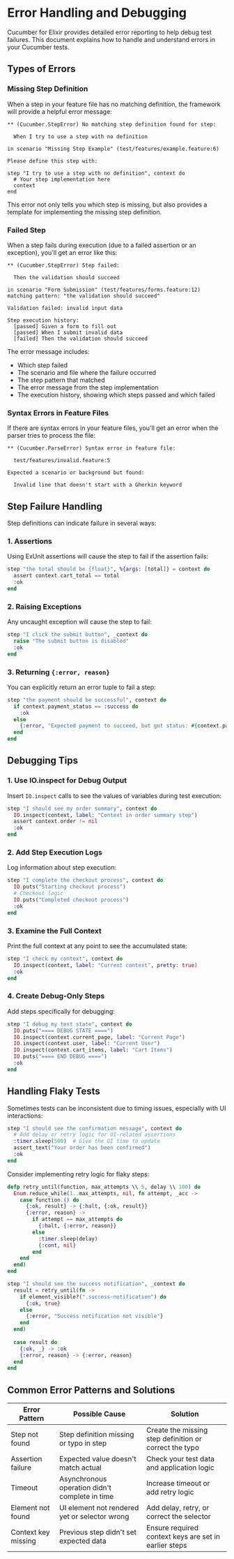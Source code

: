 # Error Handling and Debugging

Cucumber for Elixir provides detailed error reporting to help debug test failures. This document explains how to handle and understand errors in your Cucumber tests.

## Types of Errors

### Missing Step Definition

When a step in your feature file has no matching definition, the framework will provide a helpful error message:

```
** (Cucumber.StepError) No matching step definition found for step:

  When I try to use a step with no definition

in scenario "Missing Step Example" (test/features/example.feature:6)

Please define this step with:

step "I try to use a step with no definition", context do
  # Your step implementation here
  context
end
```

This error not only tells you which step is missing, but also provides a template for implementing the missing step definition.

### Failed Step

When a step fails during execution (due to a failed assertion or an exception), you'll get an error like this:

```
** (Cucumber.StepError) Step failed:

  Then the validation should succeed

in scenario "Form Submission" (test/features/forms.feature:12)
matching pattern: "the validation should succeed"

Validation failed: invalid input data

Step execution history:
  [passed] Given a form to fill out
  [passed] When I submit invalid data
  [failed] Then the validation should succeed
```

The error message includes:
- Which step failed
- The scenario and file where the failure occurred
- The step pattern that matched
- The error message from the step implementation
- The execution history, showing which steps passed and which failed

### Syntax Errors in Feature Files

If there are syntax errors in your feature files, you'll get an error when the parser tries to process the file:

```
** (Cucumber.ParseError) Syntax error in feature file:

  test/features/invalid.feature:5

Expected a scenario or background but found:
  
  Invalid line that doesn't start with a Gherkin keyword
```

## Step Failure Handling

Step definitions can indicate failure in several ways:

### 1. Assertions

Using ExUnit assertions will cause the step to fail if the assertion fails:

```elixir
step "the total should be {float}", %{args: [total]} = context do
  assert context.cart_total == total
  :ok
end
```

### 2. Raising Exceptions

Any uncaught exception will cause the step to fail:

```elixir
step "I click the submit button", _context do
  raise "The submit button is disabled"
  :ok
end
```

### 3. Returning `{:error, reason}`

You can explicitly return an error tuple to fail a step:

```elixir
step "the payment should be successful", context do
  if context.payment_status == :success do
    :ok
  else
    {:error, "Expected payment to succeed, but got status: #{context.payment_status}"}
  end
end
```

## Debugging Tips

### 1. Use IO.inspect for Debug Output

Insert `IO.inspect` calls to see the values of variables during test execution:

```elixir
step "I should see my order summary", context do
  IO.inspect(context, label: "Context in order summary step")
  assert context.order != nil
  :ok
end
```

### 2. Add Step Execution Logs

Log information about step execution:

```elixir
step "I complete the checkout process", context do
  IO.puts("Starting checkout process")
  # Checkout logic
  IO.puts("Completed checkout process")
  :ok
end
```

### 3. Examine the Full Context

Print the full context at any point to see the accumulated state:

```elixir
step "I check my context", context do
  IO.inspect(context, label: "Current context", pretty: true)
  :ok
end
```

### 4. Create Debug-Only Steps

Add steps specifically for debugging:

```elixir
step "I debug my test state", context do
  IO.puts("==== DEBUG STATE ====")
  IO.inspect(context.current_page, label: "Current Page")
  IO.inspect(context.user, label: "Current User")
  IO.inspect(context.cart_items, label: "Cart Items")
  IO.puts("==== END DEBUG ====")
  :ok
end
```

## Handling Flaky Tests

Sometimes tests can be inconsistent due to timing issues, especially with UI interactions:

```elixir
step "I should see the confirmation message", context do
  # Add delay or retry logic for UI-related assertions
  :timer.sleep(500)  # Give the UI time to update
  assert_text("Your order has been confirmed")
  :ok
end
```

Consider implementing retry logic for flaky steps:

```elixir
defp retry_until(function, max_attempts \\ 5, delay \\ 100) do
  Enum.reduce_while(1..max_attempts, nil, fn attempt, _acc ->
    case function.() do
      {:ok, result} -> {:halt, {:ok, result}}
      {:error, reason} ->
        if attempt == max_attempts do
          {:halt, {:error, reason}}
        else
          :timer.sleep(delay)
          {:cont, nil}
        end
    end
  end)
end

step "I should see the success notification", _context do
  result = retry_until(fn ->
    if element_visible?(".success-notification") do
      {:ok, true}
    else
      {:error, "Success notification not visible"}
    end
  end)
  
  case result do
    {:ok, _} -> :ok
    {:error, reason} -> {:error, reason}
  end
end
```

## Common Error Patterns and Solutions

| Error Pattern | Possible Cause | Solution |
|---------------|----------------|----------|
| Step not found | Step definition missing or typo in step | Create the missing step definition or correct the typo |
| Assertion failure | Expected value doesn't match actual | Check your test data and application logic |
| Timeout | Asynchronous operation didn't complete in time | Increase timeout or add retry logic |
| Element not found | UI element not rendered yet or selector wrong | Add delay, retry, or correct the selector |
| Context key missing | Previous step didn't set expected data | Ensure required context keys are set in earlier steps |